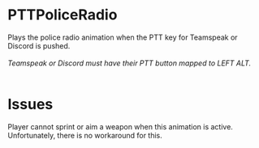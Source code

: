 # PTTPoliceRadio
Plays the police radio animation when the PTT key for Teamspeak or Discord is pushed.
<br>
<br>
*Teamspeak or Discord must have their PTT button mapped to LEFT ALT.*
<br>
<br>
# Issues
Player cannot sprint or aim a weapon when this animation is active. Unfortunately, there is no workaround for this.
